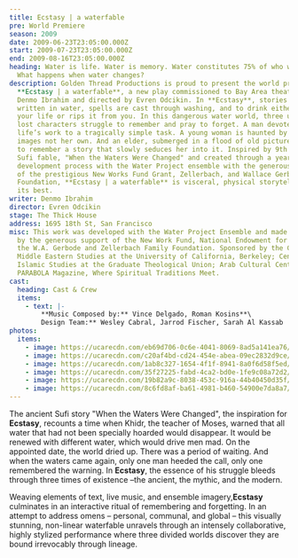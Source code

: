```yaml
---
title: Ecstasy | a waterfable
pre: World Premiere
season: 2009
date: 2009-06-23T23:05:00.000Z
start: 2009-07-23T23:05:00.000Z
end: 2009-08-16T23:05:00.000Z
heading: Water is life. Water is memory. Water constitutes 75% of who we are.
  What happens when water changes?
description: Golden Thread Productions is proud to present the world premiere of
  **Ecstasy | a waterfable**, a new play commissioned to Bay Area theatre artist
  Denmo Ibrahim and directed by Evren Odcikin. In **Ecstasy**, stories are
  written in water, spells are cast through washing, and to drink either creates
  your life or rips it from you. In this dangerous water world, three uniquely
  lost characters struggle to remember and pray to forget. A man devotes his
  life’s work to a tragically simple task. A young woman is haunted by past
  images not her own. And an elder, submerged in a flood of old pictures, fights
  to remember a story that slowly seduces her into it. Inspired by 9th century
  Sufi fable, "When the Waters Were Changed" and created through a year-long
  development process with the Water Project ensemble with the generous support
  of the prestigious New Works Fund Grant, Zellerbach, and Wallace Gerbode
  Foundation, **Ecstasy | a waterfable** is visceral, physical storytelling at
  its best.
writer: Denmo Ibrahim
director: Evren Odcikin
stage: The Thick House
address: 1695 18th St, San Francisco
misc: This work was developed with the Water Project Ensemble and made possible
  by the generous support of the New Work Fund, National Endowment for the Arts,
  the W.A. Gerbode and Zellerbach Family Foundation. Sponsored by the Center for
  Middle Eastern Studies at the University of California, Berkeley; Center for
  Islamic Studies at the Graduate Theological Union; Arab Cultural Center and
  PARABOLA Magazine, Where Spiritual Traditions Meet.
cast:
  heading: Cast & Crew
  items:
    - text: |-
        **Music Composed by:** Vince Delgado, Roman Kosins**\
        Design Team:** Wesley Cabral, Jarrod Fischer, Sarah Al Kassab
photos:
  items:
    - image: https://ucarecdn.com/eb69d706-0c6e-4041-8069-8ad5a141ea76/
    - image: https://ucarecdn.com/c20af4bd-cd24-454e-abea-09ec2832d9ce/
    - image: https://ucarecdn.com/1ab8c327-1654-4f1f-8941-8a0f6d58f5ed/
    - image: https://ucarecdn.com/35f27225-fabd-4ca2-bd0e-1fe9c08a72d2/
    - image: https://ucarecdn.com/19b82a9c-8038-453c-916a-44b40450d35f/
    - image: https://ucarecdn.com/8c6fd8af-ba61-4981-b460-54900e7da8a7/
---
```

The ancient Sufi story "When the Waters Were Changed", the inspiration for **Ecstasy**, recounts a time when Khidr, the teacher of Moses, warned that all water that had not been specially hoarded would disappear. It would be renewed with different water, which would drive men mad. On the appointed date, the world dried up. There was a period of waiting. And when the waters came again, only one man heeded the call, only one remembered the warning. In **Ecstasy**, the essence of his struggle bleeds through three times of existence –the ancient, the mythic, and the modern.

Weaving elements of text, live music, and ensemble imagery,**Ecstasy** culminates in an interactive ritual of remembering and forgetting. In an attempt to address omens – personal, communal, and global – this visually stunning, non-linear waterfable unravels through an intensely collaborative, highly stylized performance where three divided worlds discover they are bound irrevocably through lineage.